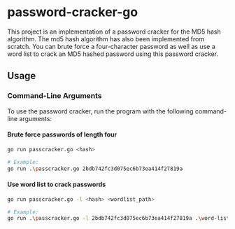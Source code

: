 # password-cracker-go

This project is an implementation of a password cracker for the MD5 hash algorithm. The md5 hash algorithm has also been implemented from scratch. You can brute force a four-character password as well as use a word list to crack an MD5 hashed password using this password cracker.


## Usage

### Command-Line Arguments

To use the password cracker, run the program with the following command-line arguments:

#### Brute force passwords of length four
```bash
go run passcracker.go <hash>

# Example: 
go run .\passcracker.go 2bdb742fc3d075ec6b73ea414f27819a
```

#### Use word list to crack passwords
```bash
go run passcracker.go -l <hash> <wordlist_path>

# Example:
go run .\passcracker.go -l 2bdb742fc3d075ec6b73ea414f27819a .\word-lists\realhuman_phill.txt
```

